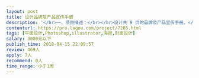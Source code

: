 ```yaml
---                
layout: post       
title: 设计品牌及产品宣传手册           
description: '</br>一、项目描述：</br></br>设计共 9 页的品牌及产品宣传手册。</br></br>二、主要功能点：</br></br>主要针对图文排版和布局。</br>'     
contenturl: https://pro.lagou.com/project/7285.html      
tags: [平面设计,Photoshop,illustrator,海报,封面设计]            
salary: 3000元以下          
publish_time: 2018-04-15 22:09:57         
review: 469人                   
apply: 7人                   
recommend: 0人                   
time_range: 小于1周              
---                 
```

